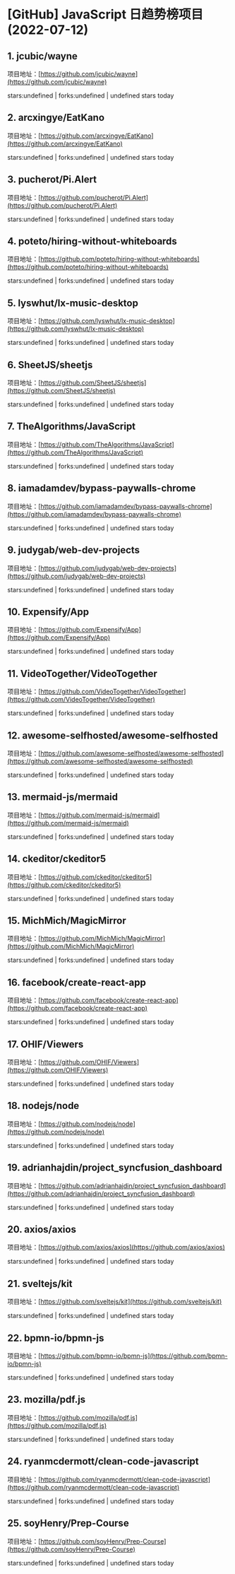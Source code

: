 # [GitHub] JavaScript 日趋势榜项目(2022-07-12)

## 1. jcubic/wayne 

项目地址：[https://github.com/jcubic/wayne](https://github.com/jcubic/wayne)

stars:undefined | forks:undefined | undefined stars today 



## 2. arcxingye/EatKano 

项目地址：[https://github.com/arcxingye/EatKano](https://github.com/arcxingye/EatKano)

stars:undefined | forks:undefined | undefined stars today 



## 3. pucherot/Pi.Alert 

项目地址：[https://github.com/pucherot/Pi.Alert](https://github.com/pucherot/Pi.Alert)

stars:undefined | forks:undefined | undefined stars today 



## 4. poteto/hiring-without-whiteboards 

项目地址：[https://github.com/poteto/hiring-without-whiteboards](https://github.com/poteto/hiring-without-whiteboards)

stars:undefined | forks:undefined | undefined stars today 



## 5. lyswhut/lx-music-desktop 

项目地址：[https://github.com/lyswhut/lx-music-desktop](https://github.com/lyswhut/lx-music-desktop)

stars:undefined | forks:undefined | undefined stars today 



## 6. SheetJS/sheetjs 

项目地址：[https://github.com/SheetJS/sheetjs](https://github.com/SheetJS/sheetjs)

stars:undefined | forks:undefined | undefined stars today 



## 7. TheAlgorithms/JavaScript 

项目地址：[https://github.com/TheAlgorithms/JavaScript](https://github.com/TheAlgorithms/JavaScript)

stars:undefined | forks:undefined | undefined stars today 



## 8. iamadamdev/bypass-paywalls-chrome 

项目地址：[https://github.com/iamadamdev/bypass-paywalls-chrome](https://github.com/iamadamdev/bypass-paywalls-chrome)

stars:undefined | forks:undefined | undefined stars today 



## 9. judygab/web-dev-projects 

项目地址：[https://github.com/judygab/web-dev-projects](https://github.com/judygab/web-dev-projects)

stars:undefined | forks:undefined | undefined stars today 



## 10. Expensify/App 

项目地址：[https://github.com/Expensify/App](https://github.com/Expensify/App)

stars:undefined | forks:undefined | undefined stars today 



## 11. VideoTogether/VideoTogether 

项目地址：[https://github.com/VideoTogether/VideoTogether](https://github.com/VideoTogether/VideoTogether)

stars:undefined | forks:undefined | undefined stars today 



## 12. awesome-selfhosted/awesome-selfhosted 

项目地址：[https://github.com/awesome-selfhosted/awesome-selfhosted](https://github.com/awesome-selfhosted/awesome-selfhosted)

stars:undefined | forks:undefined | undefined stars today 



## 13. mermaid-js/mermaid 

项目地址：[https://github.com/mermaid-js/mermaid](https://github.com/mermaid-js/mermaid)

stars:undefined | forks:undefined | undefined stars today 



## 14. ckeditor/ckeditor5 

项目地址：[https://github.com/ckeditor/ckeditor5](https://github.com/ckeditor/ckeditor5)

stars:undefined | forks:undefined | undefined stars today 



## 15. MichMich/MagicMirror 

项目地址：[https://github.com/MichMich/MagicMirror](https://github.com/MichMich/MagicMirror)

stars:undefined | forks:undefined | undefined stars today 



## 16. facebook/create-react-app 

项目地址：[https://github.com/facebook/create-react-app](https://github.com/facebook/create-react-app)

stars:undefined | forks:undefined | undefined stars today 



## 17. OHIF/Viewers 

项目地址：[https://github.com/OHIF/Viewers](https://github.com/OHIF/Viewers)

stars:undefined | forks:undefined | undefined stars today 



## 18. nodejs/node 

项目地址：[https://github.com/nodejs/node](https://github.com/nodejs/node)

stars:undefined | forks:undefined | undefined stars today 



## 19. adrianhajdin/project_syncfusion_dashboard 

项目地址：[https://github.com/adrianhajdin/project_syncfusion_dashboard](https://github.com/adrianhajdin/project_syncfusion_dashboard)

stars:undefined | forks:undefined | undefined stars today 



## 20. axios/axios 

项目地址：[https://github.com/axios/axios](https://github.com/axios/axios)

stars:undefined | forks:undefined | undefined stars today 



## 21. sveltejs/kit 

项目地址：[https://github.com/sveltejs/kit](https://github.com/sveltejs/kit)

stars:undefined | forks:undefined | undefined stars today 



## 22. bpmn-io/bpmn-js 

项目地址：[https://github.com/bpmn-io/bpmn-js](https://github.com/bpmn-io/bpmn-js)

stars:undefined | forks:undefined | undefined stars today 



## 23. mozilla/pdf.js 

项目地址：[https://github.com/mozilla/pdf.js](https://github.com/mozilla/pdf.js)

stars:undefined | forks:undefined | undefined stars today 



## 24. ryanmcdermott/clean-code-javascript 

项目地址：[https://github.com/ryanmcdermott/clean-code-javascript](https://github.com/ryanmcdermott/clean-code-javascript)

stars:undefined | forks:undefined | undefined stars today 



## 25. soyHenry/Prep-Course 

项目地址：[https://github.com/soyHenry/Prep-Course](https://github.com/soyHenry/Prep-Course)

stars:undefined | forks:undefined | undefined stars today 



